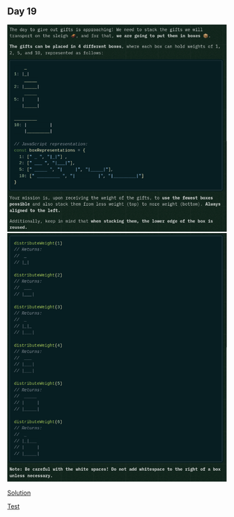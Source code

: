 ## Day 19

![instructions1](./instructions1.png)
![instructions2](./instructions2.png)

[Solution](./solution.js)

[Test](../../../tests/2024/day19.test.js)
